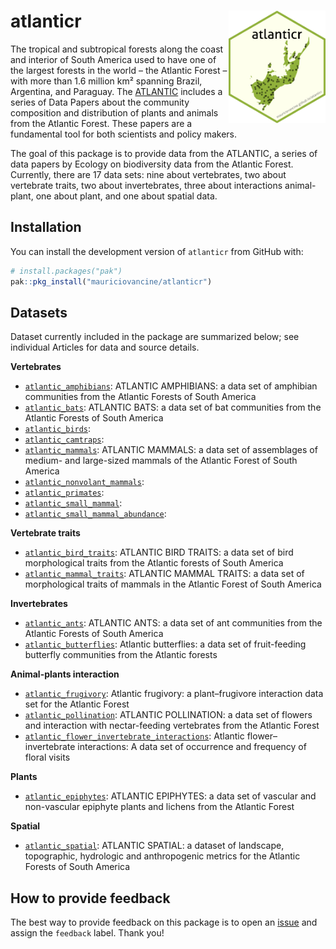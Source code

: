 
# atlanticr <a href='https://lter.github.io/atlanticr/'><img src="hexagon/logo.png" id="home_logo" align="right" height="180"/></a>

The tropical and subtropical forests along the coast and interior of
South America used to have one of the largest forests in the world – the
Atlantic Forest – with more than 1.6 million km² spanning Brazil,
Argentina, and Paraguay. The
[ATLANTIC](https://esajournals.onlinelibrary.wiley.com/doi/toc/10.1002/(ISSN)1939-9170.AtlanticPapers)
includes a series of Data Papers about the community composition and
distribution of plants and animals from the Atlantic Forest. These
papers are a fundamental tool for both scientists and policy makers.

The goal of this package is to provide data from the ATLANTIC, a series
of data papers by Ecology on biodiversity data from the Atlantic Forest.
Currently, there are 17 data sets: nine about vertebrates, two about
vertebrate traits, two about invertebrates, three about interactions
animal-plant, one about plant, and one about spatial data.

## Installation

You can install the development version of `atlanticr` from GitHub with:

``` r
# install.packages("pak")
pak::pkg_install("mauriciovancine/atlanticr")
```

## Datasets

Dataset currently included in the package are summarized below; see
individual Articles for data and source details.

**Vertebrates**

- [`atlantic_amphibians`](https://mauriciovancine.github.io/atlanticr/reference/atlantic_amphibians.html):
  ATLANTIC AMPHIBIANS: a data set of amphibian communities from the
  Atlantic Forests of South America
- [`atlantic_bats`](https://mauriciovancine.github.io/atlanticr/reference/atlantic_bats.html):
  ATLANTIC BATS: a data set of bat communities from the Atlantic Forests
  of South America
- [`atlantic_birds`](https://mauriciovancine.github.io/atlanticr/reference/atlantic_birds.html):
- [`atlantic_camtraps`](https://mauriciovancine.github.io/atlanticr/reference/atlantic_camtraps.html):
- [`atlantic_mammals`](https://mauriciovancine.github.io/atlanticr/reference/atlantic_mammals.html):
  ATLANTIC MAMMALS: a data set of assemblages of medium- and large-sized
  mammals of the Atlantic Forest of South America
- [`atlantic_nonvolant_mammals`](https://mauriciovancine.github.io/atlanticr/reference/atlantic_nonvolant_mammals.html):
- [`atlantic_primates`](https://mauriciovancine.github.io/atlanticr/reference/atlantic_primates.html):
- [`atlantic_small_mammal`](https://mauriciovancine.github.io/atlanticr/reference/atlantic_small_mammal.html):
- [`atlantic_small_mammal_abundance`](https://mauriciovancine.github.io/atlanticr/reference/atlantic_small_mammal_abundance.html):

**Vertebrate traits**

- [`atlantic_bird_traits`](https://mauriciovancine.github.io/atlanticr/reference/atlantic_bird_traits.html):
  ATLANTIC BIRD TRAITS: a data set of bird morphological traits from the
  Atlantic forests of South America
- [`atlantic_mammal_traits`](https://mauriciovancine.github.io/atlanticr/reference/atlantic_mammal_traits.html):
  ATLANTIC MAMMAL TRAITS: a data set of morphological traits of mammals
  in the Atlantic Forest of South America

**Invertebrates**

- [`atlantic_ants`](https://mauriciovancine.github.io/atlanticr/reference/atlantic_ants.html):
  ATLANTIC ANTS: a data set of ant communities from the Atlantic Forests
  of South America
- [`atlantic_butterflies`](https://mauriciovancine.github.io/atlanticr/reference/atlantic_butterflies.html):
  Atlantic butterflies: a data set of fruit-feeding butterfly
  communities from the Atlantic forests

**Animal-plants interaction**

- [`atlantic_frugivory`](https://mauriciovancine.github.io/atlanticr/reference/atlantic_frugivory.html):
  Atlantic frugivory: a plant–frugivore interaction data set for the
  Atlantic Forest
- [`atlantic_pollination`](https://mauriciovancine.github.io/atlanticr/reference/atlantic_pollination.html):
  ATLANTIC POLLINATION: a data set of flowers and interaction with
  nectar-feeding vertebrates from the Atlantic Forest
- [`atlantic_flower_invertebrate_interactions`](https://mauriciovancine.github.io/atlanticr/reference/atlantic_flower_invertebrate_interactions.html):
  Atlantic flower–invertebrate interactions: A data set of occurrence
  and frequency of floral visits

**Plants**

- [`atlantic_epiphytes`](https://mauriciovancine.github.io/atlanticr/reference/atlantic_epiphytes.html):
  ATLANTIC EPIPHYTES: a data set of vascular and non-vascular epiphyte
  plants and lichens from the Atlantic Forest

**Spatial**

- [`atlantic_spatial`](https://mauriciovancine.github.io/atlanticr/reference/atlantic_spatial.html):
  ATLANTIC SPATIAL: a dataset of landscape, topographic, hydrologic and
  anthropogenic metrics for the Atlantic Forests of South America

## How to provide feedback

The best way to provide feedback on this package is to open an
[issue](https://github.com/mauriciovancine/atlanticr/issues) and assign
the `feedback` label. Thank you!
